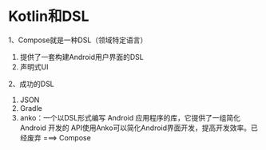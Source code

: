 

# Kotlin和DSL

1、Compose就是一种DSL（领域特定语言）
1. 提供了一套构建Android用户界面的DSL
1. 声明式UI

2、成功的DSL
1. JSON
1. Gradle
1. anko：一个以DSL形式编写 Android 应用程序的库，它提供了一组简化 Android 开发的 API使用Anko可以简化Android界面开发，提高开发效率。已经废弃 ===> Compose